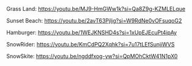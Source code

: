 Grass Land: https://youtu.be/MJ9-HmGWw1k?si=Qa8Z9g-KZMLELque

Sunset Beach: https://youtu.be/2avT63Pjljg?si=W9RdNe0vOFsuqoG2

Hamburger: https://youtu.be/1WEJKNSHD4s?si=1xUpEJEcuPt4ipAy

SnowRider: https://youtu.be/KmCdPQ2Xqhk?si=7u17tLEfSunjiWVS

SnowSkite: https://youtu.be/ngddfxog-yw?si=QpMOhCktW41N1pX0
